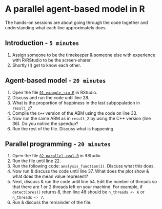 # A parallel agent-based model in R

The hands-on sessions are about going through the code together and understanding what each line approximately does. 

## Introduction - `5 minutes`
1. Assign someone to be the timekeeper & someone else with experience with R/RStudio to be the screen-sharer.
2. Shortly (!) get to know each other. 

## Agent-based model - `20 minutes`
1. Open the file [`01_example_sim.R`](../01_example_sim.R) in RStudio.
2. Discuss and run the code until line 28.
3. What is the proportion of happiness in the last subpopulation in `result_2`?
4. Compile the `C++` version of the ABM using the code on line 33.
5. Now run the same ABM as in `result_2` by using the C++ version (line 36). Do you notice the speedup?
6. Run the rest of the file. Discuss what is happening.

## Parallel programming - `20 minutes`
1. Open the file [`02_parallel_eval.R`](../02_parallel_eval.R) in RStudio.
2. Run the file until line 22.
3. Run the following code: `analysis_function(1)`. Discuss what this does.
4. Now run & discuss the code until line 37. What does the plot show & what does the mean value represent?
5. Next, discuss & run the code until line 54. Edit the number of threads so that there are 1 or 2 threads left on your machine. For example, if `detectCores()` returns 8, then line 48 should be `n_threads <- 6` or `n_threads <- 7`.
6. Run & discuss the remainder of the file.